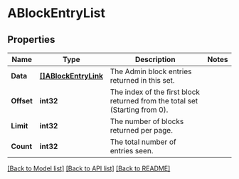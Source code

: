 # ABlockEntryList

## Properties
Name | Type | Description | Notes
------------ | ------------- | ------------- | -------------
**Data** | [**[]ABlockEntryLink**](ABlockEntryLink.md) | The Admin block entries returned in this set. | 
**Offset** | **int32** | The index of the first block returned from the total set (Starting from 0). | 
**Limit** | **int32** | The number of blocks returned per page. | 
**Count** | **int32** | The total number of entries seen. | 

[[Back to Model list]](../README.md#documentation-for-models) [[Back to API list]](../README.md#documentation-for-api-endpoints) [[Back to README]](../README.md)


